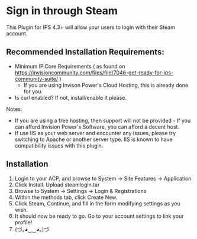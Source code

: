 Sign in through Steam
=====================
This Plugin for IPS 4.3+ will allow your users to login with their Steam account.

## Recommended Installation Requirements:
* Minimum IP.Core Requirements ( as found on https://invisioncommunity.com/files/file/7046-get-ready-for-ips-community-suite/ )
    * If you are using Invison Power's Cloud Hosting, this is already done for you.
* Is curl enabled? If not, install/enable it please.

Notes: 
* If you are using a free hosting, then support will not be provided - If you can afford Invision Power's Software,
  you can afford a decent host.
* If use IIS as your web server and encounter any issues, please try switching to Apache or another server type. IIS is known to have compatibility issues with this plugin.

## Installation

1. Login to your ACP, and browse to System -> Site Features -> Application
2. Click Install. Upload steamlogin.tar
3. Browse to System -> Settings -> Login & Registrations
4. Within the methods tab, click Create New.
5. Click Steam, Continue, and fill in the form modifying settings as you wish.
6. It should now be ready to go. Go to your account settings to link your profile!
7. (づ｡◕‿‿◕｡)づ 
